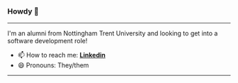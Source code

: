 ### Howdy 👋
---
I'm an alumni from Nottingham Trent University and looking to get into a software development role!

- 📫 How to reach me: [**Linkedin**](https://www.https://www.linkedin.com/in/hassaan-naveed-87345a19b//)
- 😄 Pronouns: They/them

---


<!--
**Hassaan-Naveed/Hassaan-Naveed** is a ✨ _special_ ✨ repository because its `README.md` (this file) appears on your GitHub profile.

Here are some ideas to get you started:
- 🔭 I’m currently working on ...
- 🌱 I’m currently learning ...
- 👯 I’m looking to collaborate on ...
- 🤔 I’m looking for help with ...
- 💬 Ask me about ...
- ⚡ Fun fact: ...
-->
